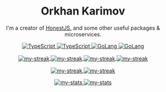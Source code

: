 
<h1 align="center">Orkhan Karimov</h1>
<p align="center">I'm a creator of <a href="https://github.com/honestjs">HonestJS.</a> and some other useful packages & microservices.</p>
<p align="center">
  <p align="center">
    <a href="#gh-dark-mode-only">
        <img alt="TypeScript" src="https://img.shields.io/badge/TypeScript-1A1B27?style=for-the-badge&logo=typescript#gh-dark-mode-only">
    </a>
    <a href="#gh-light-mode-only">
        <img alt="TypeScript" src="https://img.shields.io/badge/TypeScript-FFFFFF?style=for-the-badge&logo=typescript#gh-light-mode-only">
    </a>
    <a href="#gh-dark-mode-only">
        <img alt="GoLang" src="https://img.shields.io/badge/GoLang-1A1B27?style=for-the-badge&logo=go#gh-dark-mode-only">
    </a>
    <a href="#gh-light-mode-only">
        <img alt="GoLang" src="https://img.shields.io/badge/GoLang-FFFFFF?style=for-the-badge&logo=go#gh-light-mode-only">
    </a>
</p>
</p>

<p align="center">
  <a href="#gh-dark-mode-only">
    <img src="https://github-readme-stats.vercel.app/api/pin/?username=honestjs&repo=honest" align="center" alt="my-streak"/>
  </a>
  <a href="#gh-light-mode-only">
    <img src="https://github-readme-stats.vercel.app/api/pin/?username=honestjs&repo=honest" align="center" alt="my-streak"/>
  </a>

  <a href="#gh-dark-mode-only">
    <img src="https://github-readme-stats.vercel.app/api/pin/?username=honestjs&repo=http-essentials" align="center" alt="my-streak"/>
  </a>
  <a href="#gh-light-mode-only">
    <img src="https://github-readme-stats.vercel.app/api/pin/?username=honestjs&repo=http-essentials" align="center" alt="my-streak"/>
  </a>
</p>

<p align="center">
  <a href="#gh-dark-mode-only">
    <img src="https://github-readme-streak-stats.herokuapp.com/?user=kerimovok&theme=tokyonight" align="center" alt="my-streak"/>
  </a>
  <a href="#gh-light-mode-only">
    <img src="https://github-readme-streak-stats.herokuapp.com/?user=kerimovok" align="center" alt="my-streak"/>
  </a>
</p>
<p align="center">
  <a href="#gh-dark-mode-only">
    <img src="https://github-readme-stats.vercel.app/api/top-langs?username=kerimovok&show_icons=true&locale=en&layout=compact&theme=tokyonight" alt="my-stats" />
  </a>
  <a href="#gh-light-mode-only">
    <img src="https://github-readme-stats.vercel.app/api/top-langs?username=kerimovok&show_icons=true&locale=en&layout=compact" alt="my-stats" />
  </a>
</p>
